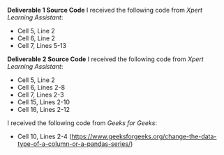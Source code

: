 **Deliverable 1 Source Code**
I received the following code from *Xpert Learning Assistant*:
 - Cell 5, Line 2
 - Cell 6, Line 2
 - Cell 7, Lines 5-13

**Deliverable 2 Source Code**
I received the following code from *Xpert Learning Assistant*:
 - Cell 5, Line 2
 - Cell 6, Lines 2-8
 - Cell 7, Lines 2-3
 - Cell 15, Lines 2-10
 - Cell 16, Lines 2-12
   
I received the following code from *Geeks for Geeks*:
 - Cell 10, Lines 2-4 (https://www.geeksforgeeks.org/change-the-data-type-of-a-column-or-a-pandas-series/)

